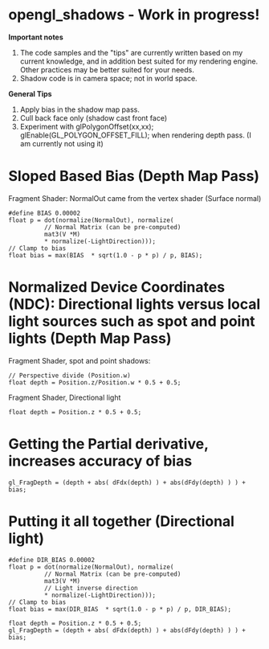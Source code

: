# opengl_shadows - Work in progress!

**Important notes**

1. The code samples and the "tips" are currently written based on my current knowledge, and in addition best suited for my rendering engine. Other practices may be better suited for your needs.
2. Shadow code is in camera space; not in world space.
 

**General Tips**

1. Apply bias in the shadow map pass. 
2. Cull back face only (shadow cast front face)
3. Experiment with glPolygonOffset(xx,xx); glEnable(GL_POLYGON_OFFSET_FILL); when rendering depth pass. (I am currently not using it)


# Sloped Based Bias (Depth Map Pass)

Fragment Shader:
NormalOut came from the vertex shader (Surface normal)

```
#define BIAS 0.00002
float p = dot(normalize(NormalOut), normalize(
          // Normal Matrix (can be pre-computed)
          mat3(V *M) 
          * normalize(-LightDirection)));
// Clamp to bias          
float bias = max(BIAS  * sqrt(1.0 - p * p) / p, BIAS); 
```

# Normalized Device Coordinates (NDC): Directional lights versus local light sources such as spot and point lights (Depth Map Pass)

Fragment Shader, spot and point shadows:
```
// Perspective divide (Position.w)
float depth = Position.z/Position.w * 0.5 + 0.5;
```

Fragment Shader, Directional light

```
float depth = Position.z * 0.5 + 0.5;
```


#  Getting the Partial derivative, increases accuracy of bias

```
gl_FragDepth = (depth + abs( dFdx(depth) ) + abs(dFdy(depth) ) ) +  bias;
```


# Putting it all together (Directional light)

```
#define DIR_BIAS 0.00002
float p = dot(normalize(NormalOut), normalize(
          // Normal Matrix (can be pre-computed)
          mat3(V *M) 
          // Light inverse direction
          * normalize(-LightDirection)));
// Clamp to bias  
float bias = max(DIR_BIAS  * sqrt(1.0 - p * p) / p, DIR_BIAS); 

float depth = Position.z * 0.5 + 0.5;
gl_FragDepth = (depth + abs( dFdx(depth) ) + abs(dFdy(depth) ) ) +  bias;
 ```

